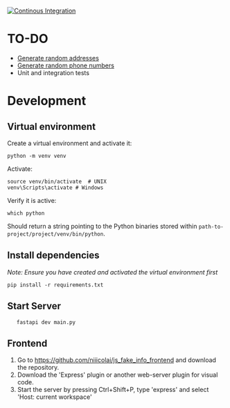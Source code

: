 [![Continous Integration](https://github.com/Marcus-K-Thorsen/test_mandatory_one_backend/actions/workflows/ci.yaml/badge.svg)](https://github.com/Marcus-K-Thorsen/test_mandatory_one_backend/actions/workflows/ci.yaml)

# TO-DO
- [Generate random addresses](https://github.com/Marcus-K-Thorsen/test_mandatory_one_backend/blob/main/src/data/fake_person.py#L79-L95)
- [Generate random phone numbers](https://github.com/Marcus-K-Thorsen/test_mandatory_one_backend/blob/main/src/data/fake_person.py#L97-L106)
- Unit and integration tests

# Development

## Virtual environment
Create a virtual environment and activate it:
```
python -m venv venv
```

Activate:
```
source venv/bin/activate  # UNIX
venv\Scripts\activate # Windows
```

Verify it is active:
```
which python
```
Should return a string pointing to the Python binaries stored within `path-to-project/project/venv/bin/python`.

## Install dependencies
*Note: Ensure you have created and activated the virtual environment first*
```
pip install -r requirements.txt
```

## Start Server
```
   fastapi dev main.py
```

## Frontend
1. Go to https://github.com/niiicolai/js_fake_info_frontend and download the repository.
2. Download the 'Express' plugin or another web-server plugin for visual code.
3. Start the server by pressing Ctrl+Shift+P, type 'express' and select 'Host: current workspace'

